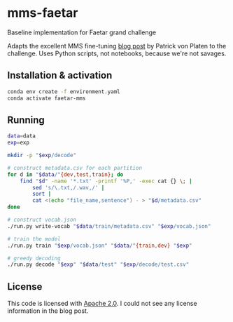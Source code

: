 # mms-faetar
Baseline implementation for Faetar grand challenge

Adapts the excellent MMS fine-tuning [blog
post](https://huggingface.co/blog/mms_adapters) by Patrick von Platen to the
challenge. Uses Python scripts, not notebooks, because we're not savages.

## Installation & activation

``` sh
conda env create -f environment.yaml
conda activate faetar-mms
```

## Running

``` sh
data=data
exp=exp

mkdir -p "$exp/decode"

# construct metadata.csv for each partition
for d in "$data/"{dev,test,train}; do
    find "$d" -name '*.txt' -printf '%P,' -exec cat {} \; |
        sed 's/\.txt,/.wav,/' |
        sort |
        cat <(echo "file_name,sentence") - > "$d/metadata.csv"
done

# construct vocab.json
./run.py write-vocab "$data/train/metadata.csv" "$exp/vocab.json"

# train the model
./run.py train "$exp/vocab.json" "$data/"{train,dev} "$exp"

# greedy decoding
./run.py decode "$exp" "$data/test" "$exp/decode/test.csv"
```

## License

This code is licensed with [Apache 2.0](./LICENSE). I could not see any
license information in the blog post.
